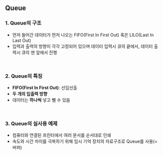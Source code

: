## **Queue**
### 1. Queue의 구조
  - 먼저 들어간 데이터가 먼저 나오는 FIFO(First In First Out) 혹은 LILO(Last In Last Out)
  - 입력과 출력의 방향이 각각 고정되어 있으며 데이터 입력시 큐의 끝에서, 데이터 출력시 큐의 맨 앞에서 진행

<br/>

### 2. Queue의 특징
  - **FIFO(First In First Out)**: 선입선출
  - **두 개의 입출력 방향**
  - 데이터는 **하나씩** 넣고 뺄 수 있음

<br/>

### 3. Queue의 실사용 예제
  - 컴퓨터와 연결된 프린터에서 여러 문서를 순서대로 인쇄
  - 속도와 시간 차이를 극복하기 위해 임시 기억 장치의 자료구조로 Queue를 사용(=버퍼)
